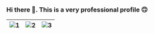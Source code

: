 ### Hi there 👋. This is a very professional profile 🙃

| ![1](https://media.giphy.com/media/FWAcpJsFT9mvrv0e7a/giphy.gif) | ![2](https://media.giphy.com/media/v1.Y2lkPTc5MGI3NjExZWY0OWQ1OThmOWY1NjMwNWViMDEwNDJkMGY1Mjg5MThiNGU0NjQ5ZSZlcD12MV9pbnRlcm5hbF9naWZzX2dpZklkJmN0PWc/EpwtkaDaqGsZO6zUQ9/giphy.gif) | ![3](https://media.giphy.com/media/v1.Y2lkPTc5MGI3NjExZDYyYWUyMzYxMDVmMTBmMzU3MzRmODRmNjI2ZTYxM2Y0MWZlZWU1ZiZlcD12MV9pbnRlcm5hbF9naWZzX2dpZklkJmN0PWc/9UyqUj7YRxwpbpFY4c/giphy.gif) |
| --- | --- | --- |
